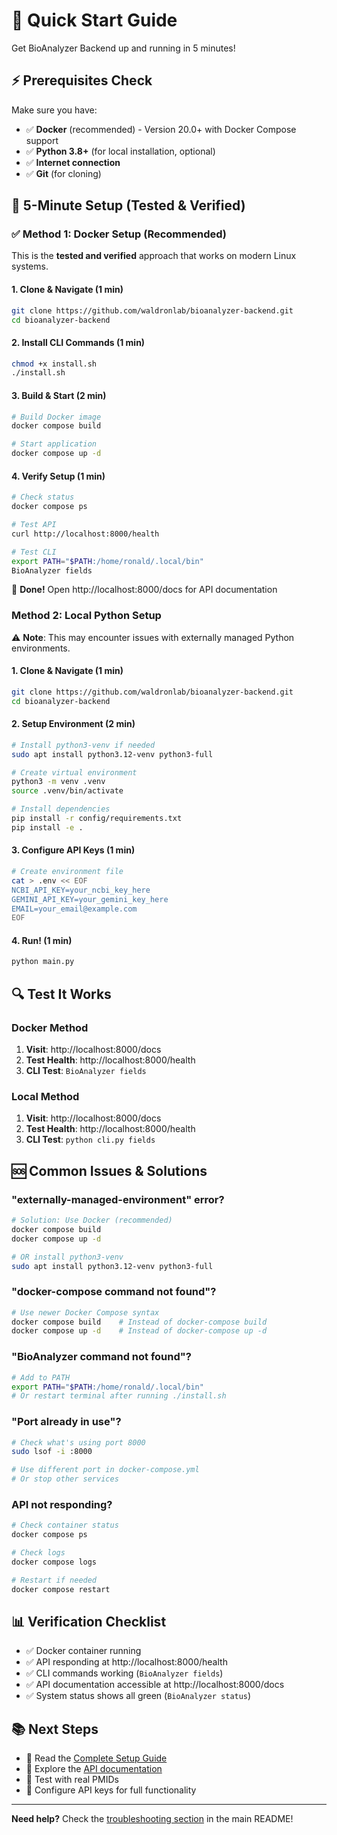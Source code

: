 # 🚀 Quick Start Guide

Get BioAnalyzer Backend up and running in 5 minutes!

## ⚡ Prerequisites Check

Make sure you have:
- ✅ **Docker** (recommended) - Version 20.0+ with Docker Compose support
- ✅ **Python 3.8+** (for local installation, optional)
- ✅ **Internet connection**
- ✅ **Git** (for cloning)

## 🚀 5-Minute Setup (Tested & Verified)

### ✅ **Method 1: Docker Setup (Recommended)**

This is the **tested and verified** approach that works on modern Linux systems.

#### 1. Clone & Navigate (1 min)
```bash
git clone https://github.com/waldronlab/bioanalyzer-backend.git
cd bioanalyzer-backend
```

#### 2. Install CLI Commands (1 min)
```bash
chmod +x install.sh
./install.sh
```

#### 3. Build & Start (2 min)
```bash
# Build Docker image
docker compose build

# Start application
docker compose up -d
```

#### 4. Verify Setup (1 min)
```bash
# Check status
docker compose ps

# Test API
curl http://localhost:8000/health

# Test CLI
export PATH="$PATH:/home/ronald/.local/bin"
BioAnalyzer fields
```

🎉 **Done!** Open http://localhost:8000/docs for API documentation

### **Method 2: Local Python Setup**

⚠️ **Note**: This may encounter issues with externally managed Python environments.

#### 1. Clone & Navigate (1 min)
```bash
git clone https://github.com/waldronlab/bioanalyzer-backend.git
cd bioanalyzer-backend
```

#### 2. Setup Environment (2 min)
```bash
# Install python3-venv if needed
sudo apt install python3.12-venv python3-full

# Create virtual environment
python3 -m venv .venv
source .venv/bin/activate

# Install dependencies
pip install -r config/requirements.txt
pip install -e .
```

#### 3. Configure API Keys (1 min)
```bash
# Create environment file
cat > .env << EOF
NCBI_API_KEY=your_ncbi_key_here
GEMINI_API_KEY=your_gemini_key_here
EMAIL=your_email@example.com
EOF
```

#### 4. Run! (1 min)
```bash
python main.py
```

## 🔍 Test It Works

### Docker Method
1. **Visit**: http://localhost:8000/docs
2. **Test Health**: http://localhost:8000/health
3. **CLI Test**: `BioAnalyzer fields`

### Local Method
1. **Visit**: http://localhost:8000/docs
2. **Test Health**: http://localhost:8000/health
3. **CLI Test**: `python cli.py fields`

## 🆘 Common Issues & Solutions

### "externally-managed-environment" error?
```bash
# Solution: Use Docker (recommended)
docker compose build
docker compose up -d

# OR install python3-venv
sudo apt install python3.12-venv python3-full
```

### "docker-compose command not found"?
```bash
# Use newer Docker Compose syntax
docker compose build    # Instead of docker-compose build
docker compose up -d    # Instead of docker-compose up -d
```

### "BioAnalyzer command not found"?
```bash
# Add to PATH
export PATH="$PATH:/home/ronald/.local/bin"
# Or restart terminal after running ./install.sh
```

### "Port already in use"?
```bash
# Check what's using port 8000
sudo lsof -i :8000

# Use different port in docker-compose.yml
# Or stop other services
```

### API not responding?
```bash
# Check container status
docker compose ps

# Check logs
docker compose logs

# Restart if needed
docker compose restart
```

## 📊 Verification Checklist

- ✅ Docker container running
- ✅ API responding at http://localhost:8000/health
- ✅ CLI commands working (`BioAnalyzer fields`)
- ✅ API documentation accessible at http://localhost:8000/docs
- ✅ System status shows all green (`BioAnalyzer status`)

## 📚 Next Steps

- 📖 Read the [Complete Setup Guide](../SETUP_GUIDE.md)
- 🔌 Explore the [API documentation](http://localhost:8000/docs)
- 🧪 Test with real PMIDs
- 🚀 Configure API keys for full functionality

---

**Need help?** Check the [troubleshooting section](../README.md#troubleshooting) in the main README! 